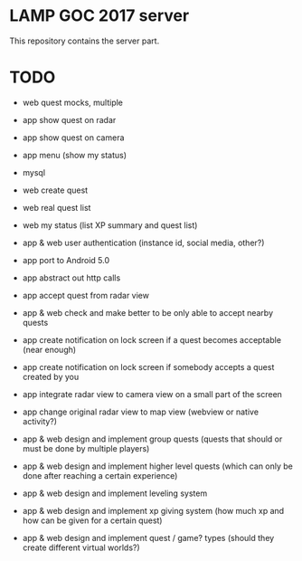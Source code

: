 # LAMP GOC 2017 server

This repository contains the server part.


# TODO

* web quest mocks, multiple
* app show quest on radar
* app show quest on camera
* app menu (show my status)
* mysql
* web create quest
* web real quest list
* web my status (list XP summary and quest list)

* app & web user authentication (instance id, social media, other?)
* app port to Android 5.0
* app abstract out http calls
* app accept quest from radar view
* app & web check and make better to be only able to accept nearby quests
* app create notification on lock screen if a quest becomes acceptable (near enough)
* app create notification on lock screen if somebody accepts a quest created by you
* app integrate radar view to camera view on a small part of the screen
* app change original radar view to map view (webview or native activity?)
* app & web design and implement group quests (quests that should or must be done by multiple players)
* app & web design and implement higher level quests (which can only be done after reaching a certain experience)
* app & web design and implement leveling system
* app & web design and implement xp giving system (how much xp and how can be given for a certain quest)
* app & web design and implement quest / game? types (should they create different virtual worlds?)
